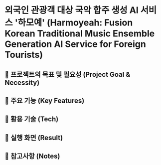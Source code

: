 # 외국인 관광객 대상 국악 합주 생성 AI 서비스 '하모예' (Harmoyeah: Fusion Korean Traditional Music Ensemble Generation AI Service for Foreign Tourists)





## :pushpin: 프로젝트의 목표 및 필요성 (Project Goal & Necessity)


## :pushpin: 주요 기능 (Key Features)


## :pushpin: 활용 기술 (Tech)


## :pushpin: 실행 화면 (Result)


## :pushpin: 참고사항 (Notes)



